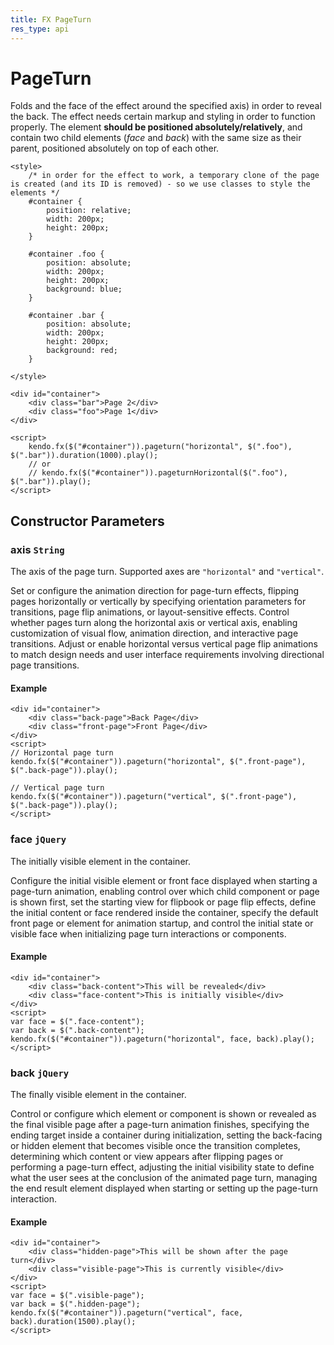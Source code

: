 ```yaml
---
title: FX PageTurn
res_type: api
---
```


# PageTurn

Folds and the face of the effect around the specified axis) in order to reveal the back.  The effect needs certain markup and styling in order to function properly.
The element **should be positioned absolutely/relatively**, and contain two child elements (*face* and *back*) with the same size as their parent, positioned absolutely on top of each other.

    <style>
        /* in order for the effect to work, a temporary clone of the page is created (and its ID is removed) - so we use classes to style the elements */
        #container {
            position: relative;
            width: 200px;
            height: 200px;
        }

        #container .foo {
            position: absolute;
            width: 200px;
            height: 200px;
            background: blue;
        }

        #container .bar {
            position: absolute;
            width: 200px;
            height: 200px;
            background: red;
        }

    </style>

    <div id="container">
        <div class="bar">Page 2</div>
        <div class="foo">Page 1</div>
    </div>

    <script>
        kendo.fx($("#container")).pageturn("horizontal", $(".foo"), $(".bar")).duration(1000).play();
        // or
        // kendo.fx($("#container")).pageturnHorizontal($(".foo"), $(".bar")).play();
    </script>

## Constructor Parameters

### axis `String`

The axis of the page turn. Supported axes are `"horizontal"` and `"vertical"`.


<div class="meta-api-description">
Set or configure the animation direction for page-turn effects, flipping pages horizontally or vertically by specifying orientation parameters for transitions, page flip animations, or layout-sensitive effects. Control whether pages turn along the horizontal axis or vertical axis, enabling customization of visual flow, animation direction, and interactive page transitions. Adjust or enable horizontal versus vertical page flip animations to match design needs and user interface requirements involving directional page transitions.
</div>

#### Example

    <div id="container">
        <div class="back-page">Back Page</div>
        <div class="front-page">Front Page</div>
    </div>
    <script>
    // Horizontal page turn
    kendo.fx($("#container")).pageturn("horizontal", $(".front-page"), $(".back-page")).play();
    
    // Vertical page turn
    kendo.fx($("#container")).pageturn("vertical", $(".front-page"), $(".back-page")).play();
    </script>

### face `jQuery`

The initially visible element in the container.


<div class="meta-api-description">
Configure the initial visible element or front face displayed when starting a page-turn animation, enabling control over which child component or page is shown first, set the starting view for flipbook or page flip effects, define the initial content or face rendered inside the container, specify the default front page or element for animation startup, and control the initial state or visible face when initializing page turn interactions or components.
</div>

#### Example

    <div id="container">
        <div class="back-content">This will be revealed</div>
        <div class="face-content">This is initially visible</div>
    </div>
    <script>
    var face = $(".face-content");
    var back = $(".back-content");
    kendo.fx($("#container")).pageturn("horizontal", face, back).play();
    </script>

### back `jQuery`

The finally visible element in the container.


<div class="meta-api-description">
Control or configure which element or component is shown or revealed as the final visible page after a page-turn animation finishes, specifying the ending target inside a container during initialization, setting the back-facing or hidden element that becomes visible once the transition completes, determining which content or view appears after flipping pages or performing a page-turn effect, adjusting the initial visibility state to define what the user sees at the conclusion of the animated page turn, managing the end result element displayed when starting or setting up the page-turn interaction.
</div>

#### Example

    <div id="container">
        <div class="hidden-page">This will be shown after the page turn</div>
        <div class="visible-page">This is currently visible</div>
    </div>
    <script>
    var face = $(".visible-page");
    var back = $(".hidden-page");
    kendo.fx($("#container")).pageturn("vertical", face, back).duration(1500).play();
    </script>

